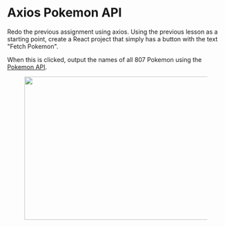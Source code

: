 <h1 class="text-center">Axios Pokemon API</h1><p>Redo the previous assignment using axios. Using the previous lesson as a starting point, create a React project that simply has a button with the text "Fetch Pokemon".</p><p>When this is clicked, output the names of all 807 Pokemon using the <a href="https://pokeapi.co/" target="_blank">Pokemon API</a>.&nbsp;</p><figure class="text-center"><img src="https://s3.amazonaws.com/General_V88/boomyeah2015/codingdojo/curriculum/content/chapter/Pokemon.png" style="width: 481px; height: 333px;" width="481" height="333"></figure>
